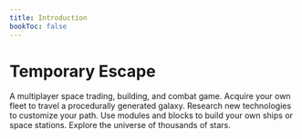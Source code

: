 ```yaml
---
title: Introduction
bookToc: false
---
```


# Temporary Escape

A multiplayer space trading, building, and combat game. Acquire your own fleet to travel a procedurally generated
galaxy. Research new technologies to customize your path. Use modules and blocks to build your own ships or space
stations. Explore the universe of thousands of stars.

